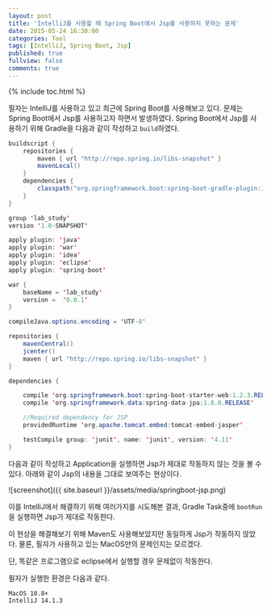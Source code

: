 ```yaml
---
layout: post
title: 'IntelliJ를 사용할 때 Spring Boot에서 Jsp를 사용하지 못하는 문제'
date: 2015-05-24 16:30:00
categories: Tool
tags: [IntelliJ, Spring Boot, Jsp]
published: true
fullview: false
comments: true
---
```


{% include toc.html %}

필자는 IntelliJ를 사용하고 있고 최근에 Spring Boot를 사용해보고 있다. 문제는 Spring Boot에서 Jsp를 사용하고자 하면서 발생하였다. Spring Boot에서 Jsp를 사용하기 위해 Gradle을 다음과 같이 작성하고 ``build``하였다.

```java
buildscript {
    repositories {
        maven { url "http://repo.spring.io/libs-snapshot" }
        mavenLocal()
    }
    dependencies {
        classpath("org.springframework.boot:spring-boot-gradle-plugin:1.1.10.RELEASE")
    }
}

group 'lab_study'
version '1.0-SNAPSHOT'

apply plugin: 'java'
apply plugin: 'war'
apply plugin: 'idea'
apply plugin: 'eclipse'
apply plugin: 'spring-boot'

war {
    baseName = 'lab_study'
    version =  '0.0.1'
}

compileJava.options.encoding = 'UTF-8'

repositories {
    mavenCentral()
    jcenter()
    maven { url "http://repo.spring.io/libs-snapshot" }
}

dependencies {

    compile 'org.springframework.boot:spring-boot-starter-web:1.2.3.RELEASE'
    compile 'org.springframework.data:spring-data-jpa:1.8.0.RELEASE'

    //Required dependency for JSP
    providedRuntime 'org.apache.tomcat.embed:tomcat-embed-jasper'

    testCompile group: 'junit', name: 'junit', version: '4.11'
}

```

다음과 같이 작성하고 Application을 실행하면 Jsp가 제대로 작동하지 않는 것을 볼 수 있다. 아래와 같이 Jsp의 내용을 그대로 보여주는 현상이다.

![screenshot]({{ site.baseurl }}/assets/media/springboot-jsp.png)

이를 IntelliJ에서 해결하기 위해 여러가지를 시도해본 결과, Gradle Task중에 ``bootRun``을 실행하면 Jsp가 제대로 작동한다.

이 현상을 해결해보기 위해 Maven도 사용해보았지만 동일하게 Jsp가 작동하지 않았다. 물론, 필자가 사용하고 있는 MacOS만의 문제인지는 모르겠다.

단, 똑같은 프로그램으로 eclipse에서 실행할 경우 문제없이 작동한다.

필자가 실행한 환경은 다음과 같다.

	MacOS 10.8+
	IntelliJ 14.1.3
